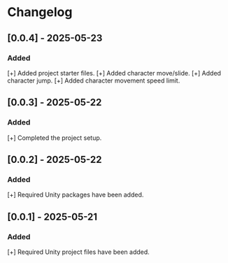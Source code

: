 # Changelog

## [0.0.4] - 2025-05-23
### Added
[+] Added project starter files.
[+] Added character move/slide.
[+] Added character jump.
[+] Added character movement speed limit.

## [0.0.3] - 2025-05-22
### Added
[+] Completed the project setup.

## [0.0.2] - 2025-05-22
### Added
[+] Required Unity packages have been added.

## [0.0.1] - 2025-05-21
### Added
[+] Required Unity project files have been added.